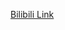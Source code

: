 [Bilibili Link](https://www.bilibili.com/video/BV1tU4y147Ah/?spm_id_from=333.788.recommend_more_video.2&vd_source=c801aa3fac0e6e97b0df71f74a8b25bd)